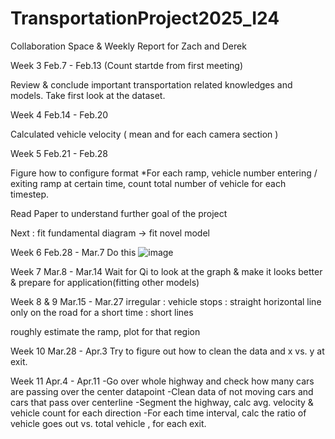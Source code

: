 # TransportationProject2025_I24

Collaboration Space & Weekly Report for Zach and Derek

Week 3  Feb.7 - Feb.13 (Count startde from first meeting) 

Review & conclude important transportation related knowledges and models.
Take first look at the dataset.



Week 4 Feb.14 - Feb.20

Calculated vehicle velocity ( mean and for each camera section )



Week 5 Feb.21 - Feb.28

Figure how to configure format 
*For each ramp, vehicle number entering / exiting ramp at certain time, count total number of vehicle for each timestep.

Read Paper to understand further goal of the project

Next : fit fundamental diagram -> fit novel model

Week 6 Feb.28 - Mar.7
Do this
![image](https://github.com/user-attachments/assets/6298089d-0271-4cf2-a6b6-90d078cf2dc4)

Week 7 Mar.8 - Mar.14
Wait for Qi to look at the graph & make it looks better & prepare for application(fitting other models)

Week 8 & 9 Mar.15 - Mar.27
irregular :  vehicle stops : straight horizontal line
only on the road for a short time : short lines

roughly estimate the ramp, plot for that region 

Week 10 Mar.28 - Apr.3
Try to figure out how to clean the data and x vs. y at exit.

Week 11 Apr.4 - Apr.11
-Go over whole highway and check how many cars are passing over the center datapoint
-Clean data of not moving cars and cars that pass over centerline
-Segment the highway, calc avg. velocity & vehicle count for each direction 
-For each time interval, calc the ratio of vehicle goes out  vs. total vehicle , for each exit.
 

